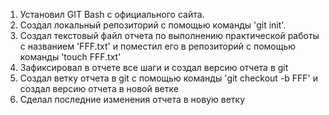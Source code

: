 1. Установил GIT Bash с официального сайта.
2. Создал локальный репозиторий с помощью команды 'git init'.
3. Создал текстовый файл отчета по выполнению практической работы с названием 'FFF.txt' и поместил его в репозиторий с помощью команды 'touch FFF.txt'
4. Зафиксировал в отчете все шаги и создал версию отчета в git
5. Создал ветку отчета в git с помощью команды 'git checkout -b FFF' и создал версию отчета в новой ветке
6. Сделал последние изменения отчета в новую ветку
